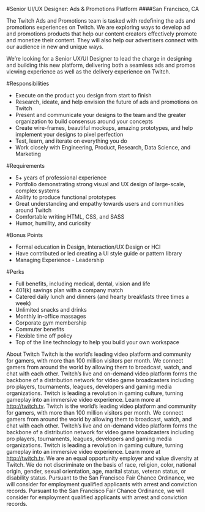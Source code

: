 #Senior UI/UX Designer: Ads & Promotions Platform
####San Francisco, CA

The Twitch Ads and Promotions team is tasked with redefining the ads and promotions experiences on Twitch. We are exploring ways to develop ad and promotions products that help our content creators effectively promote and monetize their content. They will also help our advertisers connect with our audience in new and unique ways.

We’re looking for a Senior UX/UI Designer to lead the charge in designing and building this new platform, delivering both a seamless ads and promos viewing experience as well as the delivery experience on Twitch.

#Responsibilities
* Execute on the product you design from start to finish
* Research, ideate, and help envision the future of ads and promotions on Twitch
* Present and communicate your designs to the team and the greater organization to build consensus around your concepts
* Create wire-frames, beautiful mockups, amazing prototypes, and help implement your designs to pixel perfection
* Test, learn, and iterate on everything you do
* Work closely with Engineering, Product, Research, Data Science, and Marketing

#Requirements
* 5+ years of professional experience
* Portfolio demonstrating strong visual and UX design of large-scale, complex systems
* Ability to produce functional prototypes
* Great understanding and empathy towards users and communities around Twitch
* Comfortable writing HTML, CSS, and SASS
* Humor, humility, and curiosity

#Bonus Points
* Formal education in Design, Interaction/UX Design or HCI
* Have contributed or led creating a UI style guide or pattern library
* Managing Experience - Leadership

#Perks
* Full benefits, including medical, dental, vision and life
* 401(k) savings plan with a company match
* Catered daily lunch and dinners (and hearty breakfasts three times a week)
* Unlimited snacks and drinks
* Monthly in-office massages
* Corporate gym membership
* Commuter benefits
* Flexible time off policy
* Top of the line technology to help you build your own workspace

About Twitch
Twitch is the world’s leading video platform and community for gamers, with more than 100 million visitors per month. We connect gamers from around the world by allowing them to broadcast, watch, and chat with each other. Twitch’s live and on-demand video platform forms the backbone of a distribution network for video game broadcasters including pro players, tournaments, leagues, developers and gaming media organizations. Twitch is leading a revolution in gaming culture, turning gameplay into an immersive video experience. Learn more at http://twitch.tv.
Twitch is the world’s leading video platform and community for gamers, with more than 100 million visitors per month. We connect gamers from around the world by allowing them to broadcast, watch, and chat with each other. Twitch’s live and on-demand video platform forms the backbone of a distribution network for video game broadcasters including pro players, tournaments, leagues, developers and gaming media organizations. Twitch is leading a revolution in gaming culture, turning gameplay into an immersive video experience. Learn more at http://twitch.tv.
We are an equal opportunity employer and value diversity at Twitch. We do not discriminate on the basis of race, religion, color, national origin, gender, sexual orientation, age, marital status, veteran status, or disability status. Pursuant to the San Francisco Fair Chance Ordinance, we will consider for employment qualified applicants with arrest and conviction records. Pursuant to the San Francisco Fair Chance Ordinance, we will consider for employment qualified applicants with arrest and conviction records.